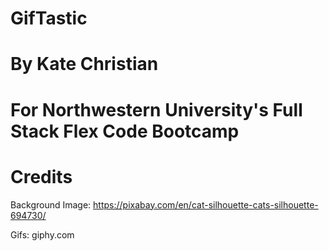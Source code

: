  # GifTastic
 # By Kate Christian
 # For Northwestern University's Full Stack Flex Code Bootcamp





# Credits 
Background Image: 
https://pixabay.com/en/cat-silhouette-cats-silhouette-694730/

Gifs:
giphy.com


